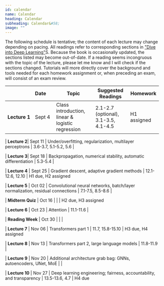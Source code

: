 ```yaml
---
id: calendar
name: Calendar
heading: Calendar
subheading: Calendar&#58;
image: ""
---
```


The following schedule is tentative; the content of each lecture may change depending on pacing. All readings refer to corresponding sections in ["Dive into Deep Learning"](https://d2l.ai/)S. Because the book is occasionally updated, the sections listed may become out-of-date. If a reading seems incongruous with the topic of the lecture, please let me know and I will check if the sections changed. Tutorials will more directly cover the background and tools needed for each homework assignment or, when preceding an exam, will consist of an exam review.


|       | Date&nbsp;&nbsp;&nbsp;&nbsp;    | Topic | Suggested Readings  | Homework
|-------|----|--------|---------|------------------------------------------
| **Lecture&nbsp;1**| Sept 4 | 	Class introduction, linear & logistic regression| 2.1-2.7 (optional), 3.1-3.5, 4.1-4.5 | H1 assigned


| **Lecture&nbsp;2**| Sept 11  | Under/overfitting, regularization, multilayer perceptrons | 3.6-3.7, 5.1-5.2, 5.6  | 
 
| **Lecture&nbsp;3**| Sept 18  | Backpropagation, numerical stability, automatic differentiation | 5.3-5.4  | 

| **Lecture&nbsp;4** | Sept 25 | 	Gradient descent, adaptive gradient methods  | 	12.1-12.6, 12.10 |  H1 due, H2 assigned

| **Lecture&nbsp;5** | Oct 02  | Convolutional neural networks, batch/layer normalization, residual connections |  7.1-7.5, 8.5-8.6  |  

| **Midterm Quiz** | Oct 16  |   |  | H2 due, H3 assigned

| **Lecture&nbsp;6** | Oct 23  | Attention   |   11.1-11.6   |  

| **Reading Week** | Oct 30  |   |  | 

| **Lecture&nbsp;7** | Nov 06  | Transformers part 1 | 11.7, 15.8-15.10 |  H3 due, H4 assigned


| **Lecture&nbsp;8** | Nov 13  | 	Transformers part 2, large language models |  11.8-11.9  |  


| **Lecture&nbsp;9** | Nov 20  | Additional architecture grab bag: GNNs, autoencoders, UNet, MoE  |  |


| **Lecture&nbsp;10** | Nov 27  | Deep learning engineering; fairness, accountability, and transparency |  13.5-13.6, 4.7  |  	H4 due
